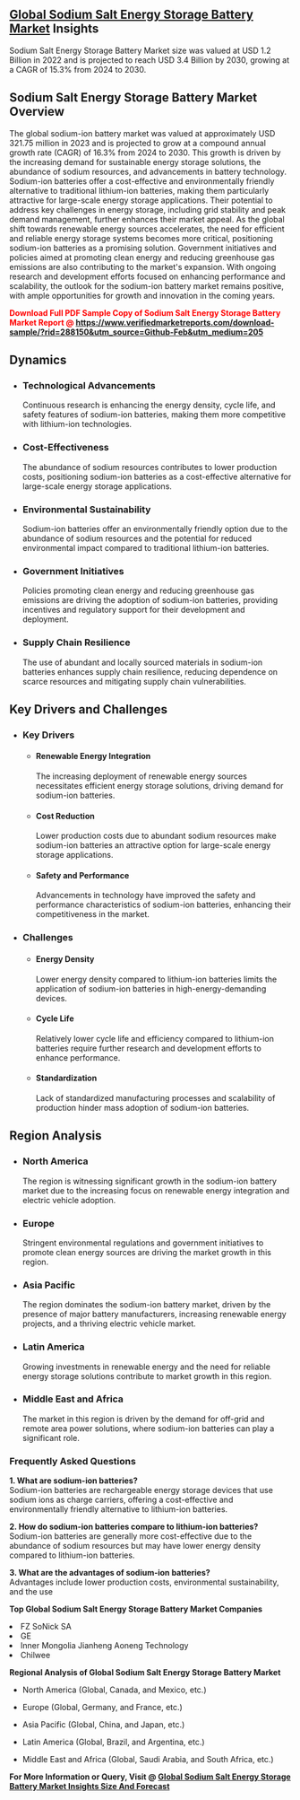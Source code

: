 <h2><a href="https://www.verifiedmarketreports.com/download-sample/?rid=288150&amp;utm_source=Github&amp;utm_medium=205" target="_blank">Global Sodium Salt Energy Storage Battery Market</a> Insights</h2><p>Sodium Salt Energy Storage Battery Market size was valued at USD 1.2 Billion in 2022 and is projected to reach USD 3.4 Billion by 2030, growing at a CAGR of 15.3% from 2024 to 2030.</p><p> <h2>Sodium Salt Energy Storage Battery Market Overview</h2> <p>The global sodium-ion battery market was valued at approximately USD 321.75 million in 2023 and is projected to grow at a compound annual growth rate (CAGR) of 16.3% from 2024 to 2030. This growth is driven by the increasing demand for sustainable energy storage solutions, the abundance of sodium resources, and advancements in battery technology. Sodium-ion batteries offer a cost-effective and environmentally friendly alternative to traditional lithium-ion batteries, making them particularly attractive for large-scale energy storage applications. Their potential to address key challenges in energy storage, including grid stability and peak demand management, further enhances their market appeal. As the global shift towards renewable energy sources accelerates, the need for efficient and reliable energy storage systems becomes more critical, positioning sodium-ion batteries as a promising solution. Government initiatives and policies aimed at promoting clean energy and reducing greenhouse gas emissions are also contributing to the market's expansion. With ongoing research and development efforts focused on enhancing performance and scalability, the outlook for the sodium-ion battery market remains positive, with ample opportunities for growth and innovation in the coming years. </p> <p><strong><p><span class=""><span style="color: #ff0000;"><strong>Download Full PDF Sample Copy of Sodium Salt Energy Storage Battery Market Report</strong> @ </span><a href="https://www.verifiedmarketreports.com/download-sample/?rid=288150&amp;utm_source=Github-Feb&amp;utm_medium=205" target="_blank">https://www.verifiedmarketreports.com/download-sample/?rid=288150&amp;utm_source=Github-Feb&amp;utm_medium=205</a></span></p></strong></p> <h2>Dynamics</h2> <ul> <li><h3>Technological Advancements</h3> <p>Continuous research is enhancing the energy density, cycle life, and safety features of sodium-ion batteries, making them more competitive with lithium-ion technologies. </p> </li> <li><h3>Cost-Effectiveness</h3> <p>The abundance of sodium resources contributes to lower production costs, positioning sodium-ion batteries as a cost-effective alternative for large-scale energy storage applications. </p> </li> <li><h3>Environmental Sustainability</h3> <p>Sodium-ion batteries offer an environmentally friendly option due to the abundance of sodium resources and the potential for reduced environmental impact compared to traditional lithium-ion batteries. </p> </li> <li><h3>Government Initiatives</h3> <p>Policies promoting clean energy and reducing greenhouse gas emissions are driving the adoption of sodium-ion batteries, providing incentives and regulatory support for their development and deployment. </p> </li> <li><h3>Supply Chain Resilience</h3> <p>The use of abundant and locally sourced materials in sodium-ion batteries enhances supply chain resilience, reducing dependence on scarce resources and mitigating supply chain vulnerabilities. </p> </li> </ul> <h2>Key Drivers and Challenges</h2> <ul> <li><h3>Key Drivers</h3> <ul> <li><h4>Renewable Energy Integration</h4> <p>The increasing deployment of renewable energy sources necessitates efficient energy storage solutions, driving demand for sodium-ion batteries. </p> </li> <li><h4>Cost Reduction</h4> <p>Lower production costs due to abundant sodium resources make sodium-ion batteries an attractive option for large-scale energy storage applications. </p> </li> <li><h4>Safety and Performance</h4> <p>Advancements in technology have improved the safety and performance characteristics of sodium-ion batteries, enhancing their competitiveness in the market. </p> </li> </ul> </li> <li><h3>Challenges</h3> <ul> <li><h4>Energy Density</h4> <p>Lower energy density compared to lithium-ion batteries limits the application of sodium-ion batteries in high-energy-demanding devices. </p> </li> <li><h4>Cycle Life</h4> <p>Relatively lower cycle life and efficiency compared to lithium-ion batteries require further research and development efforts to enhance performance. </p> </li> <li><h4>Standardization</h4> <p>Lack of standardized manufacturing processes and scalability of production hinder mass adoption of sodium-ion batteries. </p> </li> </ul> </li> </ul> <h2>Region Analysis</h2> <ul> <li><h3>North America</h3> <p>The region is witnessing significant growth in the sodium-ion battery market due to the increasing focus on renewable energy integration and electric vehicle adoption. </p> </li> <li><h3>Europe</h3> <p>Stringent environmental regulations and government initiatives to promote clean energy sources are driving the market growth in this region. </p> </li> <li><h3>Asia Pacific</h3> <p>The region dominates the sodium-ion battery market, driven by the presence of major battery manufacturers, increasing renewable energy projects, and a thriving electric vehicle market. </p> </li> <li><h3>Latin America</h3> <p>Growing investments in renewable energy and the need for reliable energy storage solutions contribute to market growth in this region. </p> </li> <li><h3>Middle East and Africa</h3> <p>The market in this region is driven by the demand for off-grid and remote area power solutions, where sodium-ion batteries can play a significant role. </p> </li> </ul> <h3>Frequently Asked Questions</h3> <p><strong>1. What are sodium-ion batteries?</strong><br> Sodium-ion batteries are rechargeable energy storage devices that use sodium ions as charge carriers, offering a cost-effective and environmentally friendly alternative to lithium-ion batteries. </p> <p><strong>2. How do sodium-ion batteries compare to lithium-ion batteries?</strong><br> Sodium-ion batteries are generally more cost-effective due to the abundance of sodium resources but may have lower energy density compared to lithium-ion batteries. </p> <p><strong>3. What are the advantages of sodium-ion batteries?</strong><br> Advantages include lower production costs, environmental sustainability, and the use</p><p><strong>Top Global Sodium Salt Energy Storage Battery Market Companies</strong></p><div data-test-id=""><p><li>FZ SoNick SA</li><li> GE</li><li> Inner Mongolia Jianheng Aoneng Technology</li><li> Chilwee</li></p><div><strong>Regional Analysis of&nbsp;Global Sodium Salt Energy Storage Battery Market</strong></div><ul><li dir="ltr"><p dir="ltr">North America&nbsp;(Global, Canada, and Mexico, etc.)</p></li><li dir="ltr"><p dir="ltr">Europe (Global, Germany, and France, etc.)</p></li><li dir="ltr"><p dir="ltr">Asia Pacific&nbsp;(Global, China, and Japan, etc.)</p></li><li dir="ltr"><p dir="ltr">Latin America&nbsp;(Global, Brazil, and Argentina, etc.)</p></li><li dir="ltr">Middle East and Africa&nbsp;(Global, Saudi Arabia, and South Africa, etc.)</li></ul><p><strong>For More Information or Query, Visit @&nbsp;</strong><strong><a href="https://www.verifiedmarketreports.com/product/sodium-salt-energy-storage-battery-market/?utm_source=Github&amp;utm_medium=205" target="_blank">Global Sodium Salt Energy Storage Battery Market Insights Size And Forecast</a></strong></p></div>
